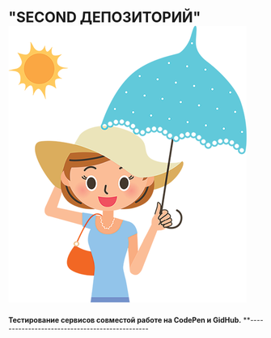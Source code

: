 # "SECOND ДЕПОЗИТОРИЙ" ![my_avatar](image/image-sun.png)

**Тестирование сервисов совместой работе на CodePen и GidHub.**
**-----------------------------------------------
